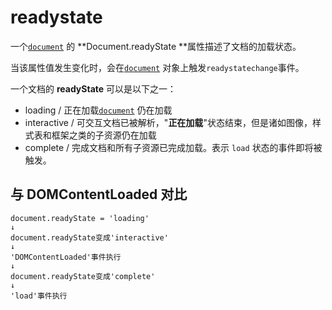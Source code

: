 # readystate

一个[`document`](https://developer.mozilla.org/zh-CN/docs/Web/API/Document) 的 **Document.readyState **属性描述了文档的加载状态。

当该属性值发生变化时，会在[`document`](https://developer.mozilla.org/zh-CN/docs/Web/API/Document) 对象上触发`readystatechange`事件。

一个文档的 **readyState** 可以是以下之一：

* loading / 正在加载[`document`](https://developer.mozilla.org/zh-CN/docs/Web/API/Document) 仍在加载
* interactive / 可交互文档已被解析，"**正在加载**"状态结束，但是诸如图像，样式表和框架之类的子资源仍在加载
* complete / 完成文档和所有子资源已完成加载。表示 `load` 状态的事件即将被触发。

## 与 DOMContentLoaded 对比

```
document.readyState = 'loading'
↓
document.readyState变成'interactive'
↓
'DOMContentLoaded'事件执行
↓
document.readyState变成'complete'
↓
'load'事件执行
```
